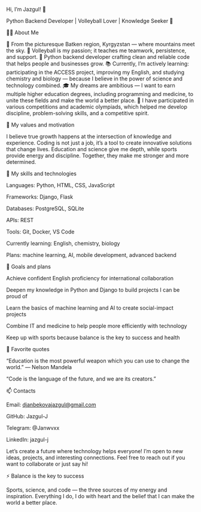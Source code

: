 Hi, I’m Jazgul! 👋

Python Backend Developer | Volleyball Lover | Knowledge Seeker 🌟

👩‍💻 About Me

📍 From the picturesque Batken region, Kyrgyzstan — where mountains meet the sky.
🏐 Volleyball is my passion; it teaches me teamwork, persistence, and support.
🐍 Python backend developer crafting clean and reliable code that helps people and businesses grow.
📚 Currently, I’m actively learning: participating in the ACCESS project, improving my English, and studying chemistry and biology — because I believe in the power of science and technology combined.
🎓 My dreams are ambitious — I want to earn multiple higher education degrees, including programming and medicine, to unite these fields and make the world a better place.
🏅 I have participated in various competitions and academic olympiads, which helped me develop discipline, problem-solving skills, and a competitive spirit.

🌱 My values and motivation

I believe true growth happens at the intersection of knowledge and experience.
Coding is not just a job, it’s a tool to create innovative solutions that change lives.
Education and science give me depth, while sports provide energy and discipline. Together, they make me stronger and more determined.

🚀 My skills and technologies

Languages: Python, HTML, CSS, JavaScript

Frameworks: Django, Flask

Databases: PostgreSQL, SQLite

APIs: REST

Tools: Git, Docker, VS Code

Currently learning: English, chemistry, biology

Plans: machine learning, AI, mobile development, advanced backend

🎯 Goals and plans

Achieve confident English proficiency for international collaboration

Deepen my knowledge in Python and Django to build projects I can be proud of

Learn the basics of machine learning and AI to create social-impact projects

Combine IT and medicine to help people more efficiently with technology

Keep up with sports because balance is the key to success and health

💬 Favorite quotes

“Education is the most powerful weapon which you can use to change the world.” — Nelson Mandela

“Code is the language of the future, and we are its creators.”

📫 Contacts

Email: djanbekovajazgul@gmail.com

GitHub: Jazgul-J

Telegram: @Janwvxx

LinkedIn: jazgul-j

Let’s create a future where technology helps everyone!
I’m open to new ideas, projects, and interesting connections.
Feel free to reach out if you want to collaborate or just say hi!

⚡ Balance is the key to success

Sports, science, and code — the three sources of my energy and inspiration.
Everything I do, I do with heart and the belief that I can make the world a better place.


